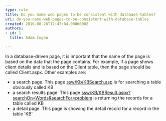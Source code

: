 ```yaml
---
type: rule
title: Do you name web pages to be consistent with database tables?
uri: do-you-name-web-pages-to-be-consistent-with-database-tables
created: 2016-08-26T17:47:04.0000000Z
authors:
- id: 1
  title: Adam Cogan

---
```


In a database-driven page, it is important that the name of the page is based on the data that the page contains. For example, if a page shows client details and is based on the Client table, then the page should be called Client.aspx.​
Other examples are: 

 
- a search page. This page [ssw/Kb/KBSearch.asp](https&#58;//www.ssw.com.au/ssw/KB/KBSearch.aspx) is for searching a table obviously called KB
- a search results page. This page [ssw/KB/KBResult.aspx?searchOn=Words&searchFor=problem](https&#58;//www.ssw.com.au/ssw/KB/KBResult.aspx?searchOn=Words&amp;searchFor=problem) is returning the records for a table called KB
- a detail page. This page is showing the detail record for a record in the table 'KB'
